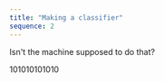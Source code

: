 ```yaml
---
title: "Making a classifier"
sequence: 2
---
```


Isn't the machine supposed to do that?


101010101010